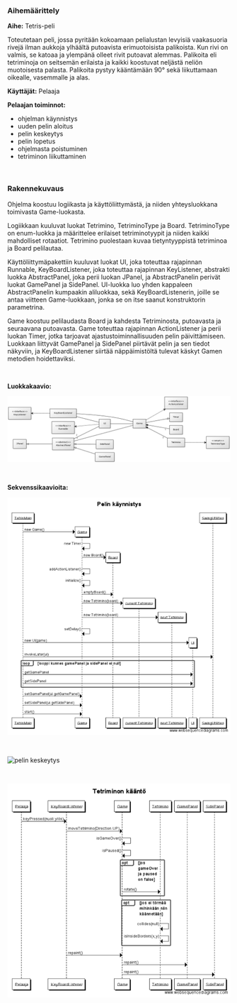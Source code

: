 ### Aihemäärittely

**Aihe:** Tetris-peli

Toteutetaan peli, jossa pyritään kokoamaan pelialustan levyisiä vaakasuoria rivejä ilman aukkoja ylhäältä putoavista erimuotoisista palikoista. Kun rivi on valmis, se katoaa ja ylempänä olleet rivit putoavat alemmas.
Palikoita eli tetriminoja on seitsemän erilaista ja kaikki koostuvat neljästä neliön muotoisesta palasta. Palikoita pystyy kääntämään 90° sekä liikuttamaan oikealle, vasemmalle ja alas.

**Käyttäjät:** Pelaaja

**Pelaajan toiminnot:**
 * ohjelman käynnistys
 * uuden pelin aloitus
 * pelin keskeytys
 * pelin lopetus
 * ohjelmasta poistuminen
 * tetriminon liikuttaminen

&nbsp;

### Rakennekuvaus

Ohjelma koostuu logiikasta ja käyttöliittymästä, ja niiden yhteysluokkana toimivasta Game-luokasta. 

Logiikkaan kuuluvat luokat Tetrimino, TetriminoType ja Board. TetriminoType on enum-luokka ja määrittelee erilaiset tetriminotyypit ja niiden kaikki mahdolliset rotaatiot. Tetrimino puolestaan kuvaa tietyntyyppistä tetriminoa ja Board pelilautaa.

Käyttöliittymäpakettiin kuuluvat luokat UI, joka toteuttaa rajapinnan Runnable, KeyBoardListener, joka toteuttaa rajapinnan KeyListener, abstrakti luokka AbstractPanel, joka perii luokan JPanel, ja AbstractPanelin perivät luokat GamePanel ja SidePanel. UI-luokka luo yhden kappaleen AbstractPanelin kumpaakin aliluokkaa, sekä KeyBoardListenerin, joille se antaa viitteen Game-luokkaan, jonka se on itse saanut konstruktorin parametrina.

Game koostuu pelilaudasta Board ja kahdesta Tetriminosta, putoavasta ja seuraavana putoavasta. Game toteuttaa rajapinnan ActionListener ja perii luokan Timer, jotka tarjoavat ajastustoiminnallisuuden pelin päivittämiseen. Luokkaan liittyvät GamePanel ja SidePanel piirtävät pelin ja sen tiedot näkyviin, ja KeyBoardListener siirtää näppäimistöltä tulevat käskyt Gamen metodien hoidettaviksi.

&nbsp;

**Luokkakaavio:**
&nbsp;

![luokkakaavio](/dokumentaatio/luokkakaavio.png)

&nbsp;

**Sekvenssikaavioita:**
&nbsp;

![pelin käynnistys](/dokumentaatio/start.png)

&nbsp;

![pelin keskeytys](/dokumentaatio/pause\\continue.png)

&nbsp;

![tetriminon kääntäminen](/dokumentaatio/rotate.png)
